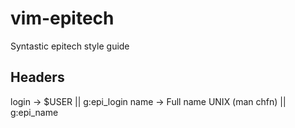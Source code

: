 vim-epitech
===========

Syntastic epitech style guide

## Headers

login -> $USER || g:epi_login
name -> Full name UNIX (man chfn) || g:epi_name
